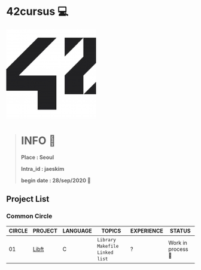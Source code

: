 # 42cursus 💻

![42logo](image/readme/42.png)

> # INFO 👷
>
> **Place : Seoul**
>
> **Intra_id : jaeskim**
>
> **begin date : 28/sep/2020 🎉**



## Project List

### Common Circle

| CIRCLE | PROJECT             | LANGUAGE | TOPICS                             | EXPERIENCE | STATUS            |
| ------ | ------------------- | -------- | ---------------------------------- | ---------- | ----------------- |
| 01     | [Libft](./00_Libft) | C        | `Library` `Makefile` `Linked list` | ?          | Work in process 🚧 |


